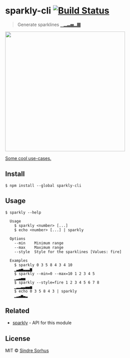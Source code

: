 # sparkly-cli [![Build Status](https://travis-ci.org/sindresorhus/sparkly-cli.svg?branch=master)](https://travis-ci.org/sindresorhus/sparkly-cli)

> Generate sparklines ▁▂▃▅▂▇

<img src="https://github.com/sindresorhus/sparkly/raw/master/screenshot.png" width="383">

[Some cool use-cases.](https://github.com/holman/spark/wiki/Wicked-Cool-Usage)


## Install

```
$ npm install --global sparkly-cli
```


## Usage

```
$ sparkly --help

  Usage
    $ sparkly <number> [...]
    $ echo <number> [...] | sparkly

  Options
    --min    Minimum range
    --max    Maximum range
    --style  Style for the sparklines [Values: fire]

  Examples
    $ sparkly 0 3 5 8 4 3 4 10
    ▁▃▄▅▃▃▃▆
    $ sparkly --min=0 --max=10 1 2 3 4 5
    ▁▂▃▄▄
    $ sparkly --style=fire 1 2 3 4 5 6 7 8
    ▁▂▂▃▃▄▄▅
    $ echo 0 3 5 8 4 3 | sparkly
    ▁▂▃▅▃▂
```


## Related

- [sparkly](https://github.com/sindresorhus/sparkly) - API for this module


## License

MIT © [Sindre Sorhus](http://sindresorhus.com)
